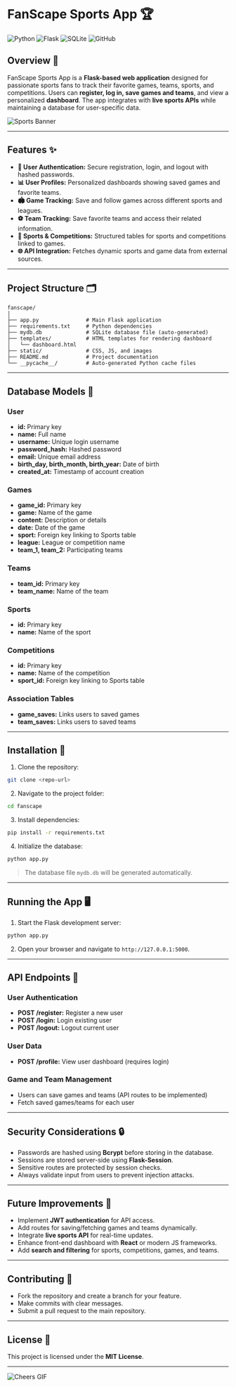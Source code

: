 # FanScape Sports App 🏆

![Python](https://img.shields.io/badge/python-3.11-blue?logo=python\&logoColor=white)
![Flask](https://img.shields.io/badge/Flask-2.3-green?logo=flask\&logoColor=white)
![SQLite](https://img.shields.io/badge/SQLite-3.41-orange?logo=sqlite\&logoColor=white)
![GitHub](https://img.shields.io/badge/GitHub-Repo-black?logo=github\&logoColor=white)

## Overview 🌟

FanScape Sports App is a **Flask-based web application** designed for passionate sports fans to track their favorite games, teams, sports, and competitions. Users can **register, log in, save games and teams**, and view a personalized **dashboard**. The app integrates with **live sports APIs** while maintaining a database for user-specific data.

![Sports Banner](https://media.giphy.com/media/26tOZ42Mg6pbTUPHW/giphy.gif)

---

## Features ✨

* **🔐 User Authentication:** Secure registration, login, and logout with hashed passwords.
* **📊 User Profiles:** Personalized dashboards showing saved games and favorite teams.
* **🏟️ Game Tracking:** Save and follow games across different sports and leagues.
* **⚽ Team Tracking:** Save favorite teams and access their related information.
* **🏅 Sports & Competitions:** Structured tables for sports and competitions linked to games.
* **🌐 API Integration:** Fetches dynamic sports and game data from external sources.

---

## Project Structure 🗂️

```
fanscape/
│
├── app.py               # Main Flask application
├── requirements.txt     # Python dependencies
├── mydb.db              # SQLite database file (auto-generated)
├── templates/           # HTML templates for rendering dashboard
│   └── dashboard.html
├── static/              # CSS, JS, and images
├── README.md            # Project documentation
└── __pycache__/         # Auto-generated Python cache files
```

---

## Database Models 💾

### User

* **id:** Primary key
* **name:** Full name
* **username:** Unique login username
* **password\_hash:** Hashed password
* **email:** Unique email address
* **birth\_day, birth\_month, birth\_year:** Date of birth
* **created\_at:** Timestamp of account creation

### Games

* **game\_id:** Primary key
* **game:** Name of the game
* **content:** Description or details
* **date:** Date of the game
* **sport:** Foreign key linking to Sports table
* **league:** League or competition name
* **team\_1, team\_2:** Participating teams

### Teams

* **team\_id:** Primary key
* **team\_name:** Name of the team

### Sports

* **id:** Primary key
* **name:** Name of the sport

### Competitions

* **id:** Primary key
* **name:** Name of the competition
* **sport\_id:** Foreign key linking to Sports table

### Association Tables

* **game\_saves:** Links users to saved games
* **team\_saves:** Links users to saved teams

---

## Installation 🚀

1. Clone the repository:

```bash
git clone <repo-url>
```

2. Navigate to the project folder:

```bash
cd fanscape
```

3. Install dependencies:

```bash
pip install -r requirements.txt
```

4. Initialize the database:

```bash
python app.py
```

> The database file `mydb.db` will be generated automatically.

---

## Running the App 🖥️

1. Start the Flask development server:

```bash
python app.py
```

2. Open your browser and navigate to `http://127.0.0.1:5000`.

---

## API Endpoints 🔗

### User Authentication

* **POST /register:** Register a new user
* **POST /login:** Login existing user
* **POST /logout:** Logout current user

### User Data

* **POST /profile:** View user dashboard (requires login)

### Game and Team Management

* Users can save games and teams (API routes to be implemented)
* Fetch saved games/teams for each user

---

## Security Considerations 🔒

* Passwords are hashed using **Bcrypt** before storing in the database.
* Sessions are stored server-side using **Flask-Session**.
* Sensitive routes are protected by session checks.
* Always validate input from users to prevent injection attacks.

---

## Future Improvements 🌱

* Implement **JWT authentication** for API access.
* Add routes for saving/fetching games and teams dynamically.
* Integrate **live sports API** for real-time updates.
* Enhance front-end dashboard with **React** or modern JS frameworks.
* Add **search and filtering** for sports, competitions, games, and teams.

---

## Contributing 🤝

* Fork the repository and create a branch for your feature.
* Make commits with clear messages.
* Submit a pull request to the main repository.

---

## License 📄

This project is licensed under the **MIT License**.

---

![Cheers GIF](https://media.giphy.com/media/xT0xezQGU5xCDJuCPe/giphy.gif)
